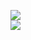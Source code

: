 [![](https://img.shields.io/badge/Made%20With-Github%20Spray-lightgrey.svg?style=for-the-badge&logo=github)](https://github.com/Annihil/github-spray#19463)  
[![](https://i.imgur.com/2DrTn0Z.gif)](https://github.com/Annihil/github-spray)